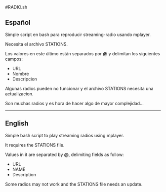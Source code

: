 #RADIO.sh

## Español

Simple script en bash para reproducir streaming-radio usando mplayer.

Necesita el archivo STATIONS.

Los valores en este último están separados por **@** y delimitan los siguientes campos:

* URL
* Nombre
* Descripcion

Algunas radios pueden no funcionar y el archivo STATIONS necesita una actualizacion.

Son muchas radios y es hora de hacer algo de mayor complejidad...

-------------------------------------------------------

## English

Simple bash script to play streaming radios using mplayer.

It requires the STATIONS file. 

Values in it are separated by **@**, delimiting fields as follow:

* URL
* NAME
* Description


Some radios may not work and the STATIONS file needs an update.

